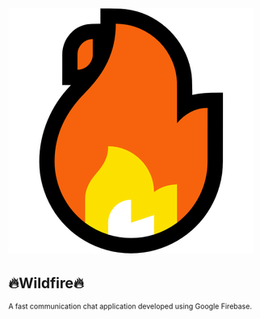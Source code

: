 ![icon](./src/icon.png)

# 🔥Wildfire🔥

A fast communication chat application developed using Google Firebase.
